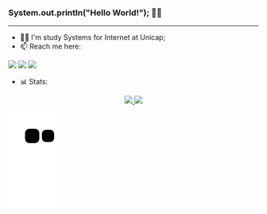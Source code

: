 ### System.out.println("Hello World!"); 👋🏼
<hr>

- 👨‍💻 I'm study Systems for Internet at Unicap;
- 📫 Reach me here:

<div display=inline-block>
<a href="https://www.linkedin.com/in/hamiltongomes-8/" target="_blank"><img src="https://img.shields.io/badge/LinkedIn-0077B5?style=for-the-badge&logo=linkedin&logoColor=white" target="_blank"></a>
<a href="mailto:hamilton.gomes8@hotmail.com"><img src="https://img.shields.io/badge/Microsoft_Outlook-0078D4?style=for-the-badge&logo=microsoft-outlook&logoColor=white" target="_blank"></a>
<a href="https://www.instagram.com/hamilton.png/"><img src="https://img.shields.io/badge/Instagram-E4405F?style=for-the-badge&logo=instagram&logoColor=white" target="_blank"></a>
</div>

- 📊 Stats:
<div align="center">
<a href="https://github.com/hamiltonGomes">
<img height="130em" src="https://github-readme-stats.vercel.app/api?username=hamiltonGomes&show_icons=true&theme=chartreuse-dark&include_all_commits=true&count_private=true"/>
<img height="130em" src="https://github-readme-stats.vercel.app/api/top-langs/?username=hamiltonGomes&layout=compact&langs_count=7&theme=chartreuse-dark"/>
</div>
  
![Snake animation](https://github.com/hamiltonGomes/hamiltonGomes/blob/output/github-contribution-grid-snake.svg)
